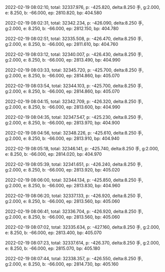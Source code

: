 2022-02-19 08:02:10, total: 32337.976, p: -425.820, delta:8.250 手, g:2.000, e: 8.250, b: -66.000, ep: 2810.820, bp: 404.580

2022-02-19 08:02:31, total: 32342.234, p: -426.090, delta:8.250 手, g:2.000, e: 8.250, b: -66.000, ep: 2812.150, bp: 404.780

2022-02-19 08:02:51, total: 32335.508, p: -426.470, delta:8.250 手, g:2.000, e: 8.250, b: -66.000, ep: 2811.610, bp: 404.760

2022-02-19 08:03:12, total: 32340.007, p: -426.430, delta:8.250 手, g:2.000, e: 8.250, b: -66.000, ep: 2813.490, bp: 404.990

2022-02-19 08:03:33, total: 32345.720, p: -425.700, delta:8.250 手, g:2.000, e: 8.250, b: -66.000, ep: 2814.860, bp: 405.070

2022-02-19 08:03:54, total: 32344.103, p: -425.700, delta:8.250 手, g:2.000, e: 8.250, b: -66.000, ep: 2814.860, bp: 405.070

2022-02-19 08:04:15, total: 32342.709, p: -426.320, delta:8.250 手, g:2.000, e: 8.250, b: -66.000, ep: 2813.600, bp: 404.990

2022-02-19 08:04:35, total: 32347.547, p: -425.230, delta:8.250 手, g:2.000, e: 8.250, b: -66.000, ep: 2813.970, bp: 404.900

2022-02-19 08:04:56, total: 32348.226, p: -425.610, delta:8.250 手, g:2.000, e: 8.250, b: -66.000, ep: 2813.910, bp: 404.940

2022-02-19 08:05:18, total: 32346.141, p: -425.740, delta:8.250 手, g:2.000, e: 8.250, b: -66.000, ep: 2814.020, bp: 404.970

2022-02-19 08:05:39, total: 32341.651, p: -426.240, delta:8.250 手, g:2.000, e: 8.250, b: -66.000, ep: 2813.920, bp: 405.020

2022-02-19 08:06:00, total: 32344.134, p: -425.850, delta:8.250 手, g:2.000, e: 8.250, b: -66.000, ep: 2813.830, bp: 404.960

2022-02-19 08:06:20, total: 32337.133, p: -426.920, delta:8.250 手, g:2.000, e: 8.250, b: -66.000, ep: 2813.560, bp: 405.060

2022-02-19 08:06:41, total: 32336.704, p: -426.920, delta:8.250 手, g:2.000, e: 8.250, b: -66.000, ep: 2813.560, bp: 405.060

2022-02-19 08:07:02, total: 32335.634, p: -427.160, delta:8.250 手, g:2.000, e: 8.250, b: -66.000, ep: 2813.400, bp: 405.070

2022-02-19 08:07:23, total: 32337.614, p: -426.370, delta:8.250 手, g:2.000, e: 8.250, b: -66.000, ep: 2815.070, bp: 405.180

2022-02-19 08:07:44, total: 32338.357, p: -426.550, delta:8.250 手, g:2.000, e: 8.250, b: -66.000, ep: 2814.730, bp: 405.160